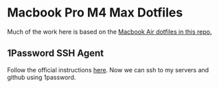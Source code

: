 # Macbook Pro M4 Max Dotfiles

Much of the work here is based on the [Macbook Air dotfiles in this repo.](../macbookair/README.md)

## 1Password SSH Agent

Follow the official instructions [here](https://developer.1password.com/docs/ssh/get-started/). 
Now we can ssh to my servers and github using 1password.


